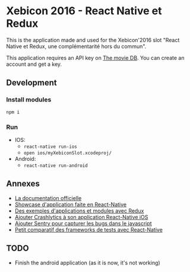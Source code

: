 # Xebicon 2016 - React Native et Redux

This is the application made and used for the Xebicon'2016 slot "React Native et Redux, une complémentarité hors du commun".

This application requires an API key on [The movie DB](https://www.themoviedb.org/documentation/api). You can create an account and get a key.

## Development

### Install modules

`npm i`

### Run

- IOS: 
    - `react-native run-ios`
    - `open ios/myXebiconSlot.xcodeproj/`
- Android:
    - `react-native run-android`

## Annexes

- [La documentation officielle](https://facebook.github.io/react-native/docs/getting-started.html)
- [Showcase d'application faite en React-Native](https://facebook.github.io/react-native/showcase.html)
- [Des exemples d'applications et modules avec Redux](https://github.com/xgrommx/awesome-redux)
- [Ajouter Crashlytics à son application React-Native iOS](https://medium.com/delivery-com-engineering/add-crashlytics-to-your-react-native-ios-app-69a983a9062a#.4igdtzub3)
- [Ajouter Sentry pour capturer les bugs dans le javascript](https://docs.sentry.io/clients/javascript/integrations/react-native/)
- [Petit comparatif des frameworks de tests avec React-Native](https://medium.com/@dschmidt1992/testing-react-react-native-jest-vs-the-rest-ed2a16db5e76#.fwvmoqyow)

## TODO

- Finish the android application (as it is now, it's not working)
